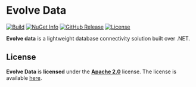# Evolve Data

[![Build](https://github.com/evolvesw/evolve-data/actions/workflows/build.yml/badge.svg)](https://github.com/evolvesw/evolve-data/actions/workflows/build.yml)
[![NuGet Info](https://buildstats.info/nuget/Evolve.Data?includePreReleases=true)](https://www.nuget.org/packages/Evolve.Data/)
[![GitHub Release](https://img.shields.io/github/release/evolvesw/evolve-data.svg?logo=github&style=flat-square&color=blue)](https://github.com/evolvesw/evolve-data/releases)
[![License](https://img.shields.io/github/license/evolvesw/evolve-data?logo=apache&style=flat-square&color=blue)](LICENSE)

**Evolve data** is a lightweight database connectivity solution built over .NET.

## License

**Evolve Data** is **licensed** under the **[Apache 2.0]** license. The license is available [here](LICENSE).

[Apache 2.0]: https://www.apache.org/licenses/LICENSE-2.0